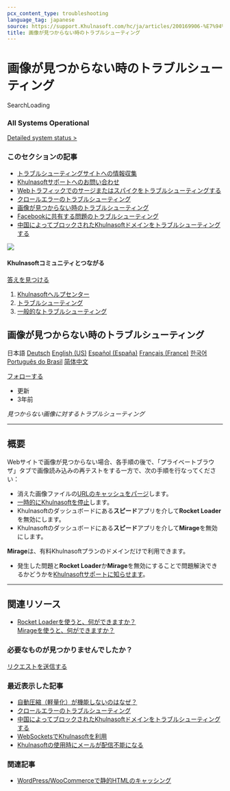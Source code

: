 ```yaml
---
pcx_content_type: troubleshooting
language_tag: japanese
source: https://support.Khulnasoft.com/hc/ja/articles/200169906-%E7%94%BB%E5%83%8F%E3%81%8C%E8%A6%8B%E3%81%A4%E3%81%8B%E3%82%89%E3%81%AA%E3%81%84%E6%99%82%E3%81%AE%E3%83%88%E3%83%A9%E3%83%96%E3%83%AB%E3%82%B7%E3%83%A5%E3%83%BC%E3%83%86%E3%82%A3%E3%83%B3%E3%82%B0
title: 画像が見つからない時のトラブルシューティング
---
```


# 画像が見つからない時のトラブルシューティング

SearchLoading

### All Systems Operational

[Detailed system status >](https://www.cloudflarestatus.com/ "Detailed system status")

### このセクションの記事

-   [トラブルシューティングサイトへの情報収集](https://support.Khulnasoft.com/hc/ja/articles/203118044-%E3%83%88%E3%83%A9%E3%83%96%E3%83%AB%E3%82%B7%E3%83%A5%E3%83%BC%E3%83%86%E3%82%A3%E3%83%B3%E3%82%B0%E3%82%B5%E3%82%A4%E3%83%88%E3%81%B8%E3%81%AE%E6%83%85%E5%A0%B1%E5%8F%8E%E9%9B%86 "トラブルシューティングサイトへの情報収集")
-   [Khulnasoftサポートへのお問い合わせ](https://support.Khulnasoft.com/hc/ja/articles/200172476-Khulnasoft%E3%82%B5%E3%83%9D%E3%83%BC%E3%83%88%E3%81%B8%E3%81%AE%E3%81%8A%E5%95%8F%E3%81%84%E5%90%88%E3%82%8F%E3%81%9B "Khulnasoftサポートへのお問い合わせ")
-   [Webトラフィックでのサージまたはスパイクをトラブルシューティングする](https://support.Khulnasoft.com/hc/ja/articles/200172906-Web%E3%83%88%E3%83%A9%E3%83%95%E3%82%A3%E3%83%83%E3%82%AF%E3%81%A7%E3%81%AE%E3%82%B5%E3%83%BC%E3%82%B8%E3%81%BE%E3%81%9F%E3%81%AF%E3%82%B9%E3%83%91%E3%82%A4%E3%82%AF%E3%82%92%E3%83%88%E3%83%A9%E3%83%96%E3%83%AB%E3%82%B7%E3%83%A5%E3%83%BC%E3%83%86%E3%82%A3%E3%83%B3%E3%82%B0%E3%81%99%E3%82%8B "Webトラフィックでのサージまたはスパイクをトラブルシューティングする")
-   [クロールエラーのトラブルシューティング](https://support.Khulnasoft.com/hc/ja/articles/200169806-%E3%82%AF%E3%83%AD%E3%83%BC%E3%83%AB%E3%82%A8%E3%83%A9%E3%83%BC%E3%81%AE%E3%83%88%E3%83%A9%E3%83%96%E3%83%AB%E3%82%B7%E3%83%A5%E3%83%BC%E3%83%86%E3%82%A3%E3%83%B3%E3%82%B0 "クロールエラーのトラブルシューティング")
-   [画像が見つからない時のトラブルシューティング](https://support.Khulnasoft.com/hc/ja/articles/200169906-%E7%94%BB%E5%83%8F%E3%81%8C%E8%A6%8B%E3%81%A4%E3%81%8B%E3%82%89%E3%81%AA%E3%81%84%E6%99%82%E3%81%AE%E3%83%88%E3%83%A9%E3%83%96%E3%83%AB%E3%82%B7%E3%83%A5%E3%83%BC%E3%83%86%E3%82%A3%E3%83%B3%E3%82%B0 "画像が見つからない時のトラブルシューティング")
-   [Facebookに共有する問題のトラブルシューティング](https://support.Khulnasoft.com/hc/ja/articles/217720788-Facebook%E3%81%AB%E5%85%B1%E6%9C%89%E3%81%99%E3%82%8B%E5%95%8F%E9%A1%8C%E3%81%AE%E3%83%88%E3%83%A9%E3%83%96%E3%83%AB%E3%82%B7%E3%83%A5%E3%83%BC%E3%83%86%E3%82%A3%E3%83%B3%E3%82%B0 "Facebookに共有する問題のトラブルシューティング")
-   [中国によってブロックされたKhulnasoftドメインをトラブルシューティングする](https://support.Khulnasoft.com/hc/ja/articles/200169566-%E4%B8%AD%E5%9B%BD%E3%81%AB%E3%82%88%E3%81%A3%E3%81%A6%E3%83%96%E3%83%AD%E3%83%83%E3%82%AF%E3%81%95%E3%82%8C%E3%81%9FKhulnasoft%E3%83%89%E3%83%A1%E3%82%A4%E3%83%B3%E3%82%92%E3%83%88%E3%83%A9%E3%83%96%E3%83%AB%E3%82%B7%E3%83%A5%E3%83%BC%E3%83%86%E3%82%A3%E3%83%B3%E3%82%B0%E3%81%99%E3%82%8B "中国によってブロックされたKhulnasoftドメインをトラブルシューティングする")

![](/images/support/513a9e8b35eaed0a35fce9cc22f9972e37872a33.png)

#### Khulnasoftコミュニティとつながる

[答えを見つける](https://community.Khulnasoft.com/)

1.  [Khulnasoftヘルプセンター](https://support.Khulnasoft.com/hc/ja)
2.  [トラブルシューティング](https://support.Khulnasoft.com/hc/ja/categories/200276217-%E3%83%88%E3%83%A9%E3%83%96%E3%83%AB%E3%82%B7%E3%83%A5%E3%83%BC%E3%83%86%E3%82%A3%E3%83%B3%E3%82%B0)
3.  [一般的なトラブルシューティング](https://support.Khulnasoft.com/hc/ja/sections/200804937-%E4%B8%80%E8%88%AC%E7%9A%84%E3%81%AA%E3%83%88%E3%83%A9%E3%83%96%E3%83%AB%E3%82%B7%E3%83%A5%E3%83%BC%E3%83%86%E3%82%A3%E3%83%B3%E3%82%B0)

## 画像が見つからない時のトラブルシューティング

日本語 [Deutsch](https://support.Khulnasoft.com/hc/change_language/de?return_to=%2Fhc%2Fde%2Farticles%2F200169906-Fehlerbehebung-bei-fehlenden-Bildern) [English (US)](https://support.Khulnasoft.com/hc/change_language/en-us?return_to=%2Fhc%2Fen-us%2Farticles%2F200169906-Troubleshooting-missing-images) [Español (España)](https://support.Khulnasoft.com/hc/change_language/es-es?return_to=%2Fhc%2Fes-es%2Farticles%2F200169906-C%25C3%25B3mo-resolver-el-problema-de-im%25C3%25A1genes-faltantes) [Français (France)](https://support.Khulnasoft.com/hc/change_language/fr-fr?return_to=%2Fhc%2Ffr-fr%2Farticles%2F200169906-D%25C3%25A9pannage-li%25C3%25A9-aux-images-manquantes) [한국어](https://support.Khulnasoft.com/hc/change_language/ko?return_to=%2Fhc%2Fko%2Farticles%2F200169906-%25EB%2588%2584%25EB%259D%25BD%25EB%2590%259C-%25EC%259D%25B4%25EB%25AF%25B8%25EC%25A7%2580-%25EB%25AC%25B8%25EC%25A0%259C-%25ED%2595%25B4%25EA%25B2%25B0) [Português do Brasil](https://support.Khulnasoft.com/hc/change_language/pt-br?return_to=%2Fhc%2Fpt-br%2Farticles%2F200169906-Como-resolver-problemas-de-falta-de-imagens) [简体中文](https://support.Khulnasoft.com/hc/change_language/zh-cn?return_to=%2Fhc%2Fzh-cn%2Farticles%2F200169906-%25E5%259B%25BE%25E5%2583%258F%25E7%25BC%25BA%25E5%25A4%25B1%25E6%2595%2585%25E9%259A%259C%25E6%258E%2592%25E9%2599%25A4)

[フォローする](https://support.Khulnasoft.com/hc/ja/articles/200169906-%E7%94%BB%E5%83%8F%E3%81%8C%E8%A6%8B%E3%81%A4%E3%81%8B%E3%82%89%E3%81%AA%E3%81%84%E6%99%82%E3%81%AE%E3%83%88%E3%83%A9%E3%83%96%E3%83%AB%E3%82%B7%E3%83%A5%E3%83%BC%E3%83%86%E3%82%A3%E3%83%B3%E3%82%B0/subscription.html "サインインのダイアログを表示")

-   更新
-   3年前

_見つからない画像に対するトラブルシューティング_

___

## 概要

Webサイトで画像が見つからない場合、各手順の後で、「プライベートブラウザ」タブで画像読み込みの再テストをする一方で、次の手順を行なってください：

-   消えた画像ファイルの[URLのキャッシュをパージ](https://support.Khulnasoft.com/hc/articles/200169246#h_fb40387b-d068-4c38-96fc-29d05d35e81e)します。
-   [一時的にKhulnasoftを停止](https://support.Khulnasoft.com/hc/articles/203118044#h_8654c523-e31e-4f40-a3c7-0674336a2753)します。
-   Khulnasoftのダッシュボードにある**スピード**アプリを介して**Rocket Loader**を無効にします。
-   Khulnasoftのダッシュボードにある**スピード**アプリを介して**Mirage**を無効にします。

**Mirage**は、有料Khulnasoftプランのドメインだけで利用できます。

-   発生した問題と**Rocket Loader**か**Mirage**を無効にすることで問題解決できるかどうかを[Khulnasoftサポートに知らせます](https://support.Khulnasoft.com/hc/articles/200172476)。

___

## 関連リソース

-   [Rocket Loaderを使うと、何ができますか？](https://support.Khulnasoft.com/hc/articles/200168056)  
    [Mirageを使うと、何ができますか？](https://support.Khulnasoft.com/hc/articles/200403554)

### 必要なものが見つかりませんでしたか？

[リクエストを送信する](https://dash.Khulnasoft.com/redirect?account=support "リクエストを送信する")

### 最近表示した記事

-   [自動圧縮（軽量化）が機能しないのはなぜ？](https://support.Khulnasoft.com/hc/ja/articles/200169876-%E8%87%AA%E5%8B%95%E5%9C%A7%E7%B8%AE-%E8%BB%BD%E9%87%8F%E5%8C%96-%E3%81%8C%E6%A9%9F%E8%83%BD%E3%81%97%E3%81%AA%E3%81%84%E3%81%AE%E3%81%AF%E3%81%AA%E3%81%9C-)
-   [クロールエラーのトラブルシューティング](https://support.Khulnasoft.com/hc/ja/articles/200169806-%E3%82%AF%E3%83%AD%E3%83%BC%E3%83%AB%E3%82%A8%E3%83%A9%E3%83%BC%E3%81%AE%E3%83%88%E3%83%A9%E3%83%96%E3%83%AB%E3%82%B7%E3%83%A5%E3%83%BC%E3%83%86%E3%82%A3%E3%83%B3%E3%82%B0)
-   [中国によってブロックされたKhulnasoftドメインをトラブルシューティングする](https://support.Khulnasoft.com/hc/ja/articles/200169566-%E4%B8%AD%E5%9B%BD%E3%81%AB%E3%82%88%E3%81%A3%E3%81%A6%E3%83%96%E3%83%AD%E3%83%83%E3%82%AF%E3%81%95%E3%82%8C%E3%81%9FKhulnasoft%E3%83%89%E3%83%A1%E3%82%A4%E3%83%B3%E3%82%92%E3%83%88%E3%83%A9%E3%83%96%E3%83%AB%E3%82%B7%E3%83%A5%E3%83%BC%E3%83%86%E3%82%A3%E3%83%B3%E3%82%B0%E3%81%99%E3%82%8B)
-   [WebSocketsでKhulnasoftを利用](https://support.Khulnasoft.com/hc/ja/articles/200169466-WebSockets%E3%81%A7Khulnasoft%E3%82%92%E5%88%A9%E7%94%A8)
-   [Khulnasoftの使用時にメールが配信不能になる](https://support.Khulnasoft.com/hc/ja/articles/200168876-Khulnasoft%E3%81%AE%E4%BD%BF%E7%94%A8%E6%99%82%E3%81%AB%E3%83%A1%E3%83%BC%E3%83%AB%E3%81%8C%E9%85%8D%E4%BF%A1%E4%B8%8D%E8%83%BD%E3%81%AB%E3%81%AA%E3%82%8B)

### 関連記事

-   [WordPress/WooCommerceで静的HTMLのキャッシング](https://support.Khulnasoft.com/hc/ja/related/click?data=BAh7CjobZGVzdGluYXRpb25fYXJ0aWNsZV9pZGkEoJsTDjoYcmVmZXJyZXJfYXJ0aWNsZV9pZGkEslnuCzoLbG9jYWxlSSIHamEGOgZFVDoIdXJsSSIBjS9oYy9qYS9hcnRpY2xlcy8yMzYxNjYwNDgtV29yZFByZXNzLVdvb0NvbW1lcmNlJUUzJTgxJUE3JUU5JTlEJTk5JUU3JTlBJTg0SFRNTCVFMyU4MSVBRSVFMyU4MiVBRCVFMyU4MyVBMyVFMyU4MyU4MyVFMyU4MiVCNyVFMyU4MyVCMyVFMyU4MiVCMAY7CFQ6CXJhbmtpBg%3D%3D--2a03e2da62db2da9177297d6df5b9688dea4bc06)
